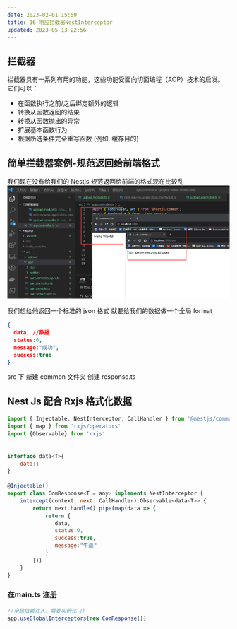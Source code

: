 ```yaml
---
date: 2023-02-01 15:59
title: 16-响应拦截器NestInterceptor
updated: 2023-05-13 22:56
---
```


## 拦截器

拦截器具有一系列有用的功能，这些功能受面向切面编程（AOP）技术的启发。它们可以：

- 在函数执行之前/之后绑定额外的逻辑
- 转换从函数返回的结果
- 转换从函数抛出的异常
- 扩展基本函数行为
- 根据所选条件完全重写函数 (例如, 缓存目的)

## 简单拦截器案例-规范返回给前端格式

我们现在没有给我们的 Nestjs 规范返回给前端的格式现在比较乱
![](./_images/image-2023-02-01_16-11-09-433-16-响应拦截器.png)

我们想给他返回一个标准的 json 格式 就要给我们的数据做一个全局 format

```json
{
  data, //数据
  status:0,
  message:"成功",
  success:true
}
```

src 下 新建 common 文件夹 创建 response.ts

## Nest Js 配合 Rxjs 格式化数据

```js
import { Injectable, NestInterceptor, CallHandler } from '@nestjs/common'
import { map } from 'rxjs/operators'
import {Observable} from 'rxjs'


interface data<T>{
    data:T
}

@Injectable()
export class ComResponse<T = any> implements NestInterceptor {
    intercept(context, next: CallHandler):Observable<data<T>> {
        return next.handle().pipe(map(data => {
            return {
               data,
               status:0,
               success:true,
               message:"牛逼"
            }
        }))
    }
}
```

### 在main.ts 注册

```js
//全局依赖注入，需要实例化（）
app.useGlobalInterceptors(new ComResponse())
```